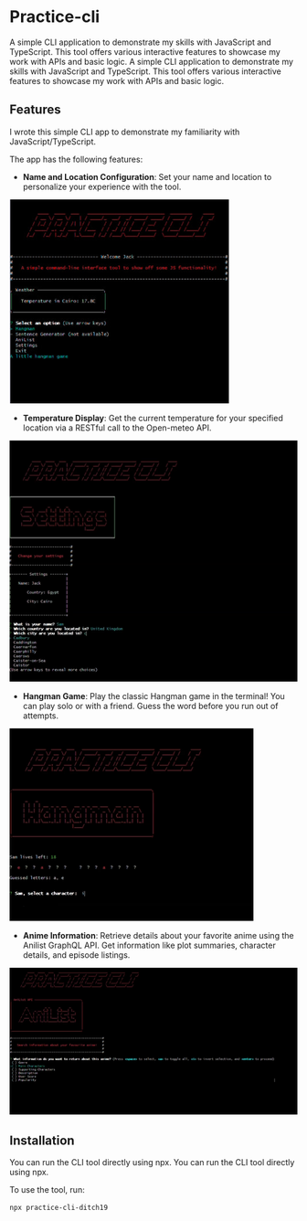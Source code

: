# Practice-cli

A simple CLI application to demonstrate my skills with JavaScript and TypeScript. This tool offers various interactive features to showcase my work with APIs and basic logic.
A simple CLI application to demonstrate my skills with JavaScript and TypeScript. This tool offers various interactive features to showcase my work with APIs and basic logic.

## Features

I wrote this simple CLI app to demonstrate my familiarity with JavaScript/TypeScript. 

The app has the following features: 

* **Name and Location Configuration**: Set your name and location to personalize your experience with the tool.

![Config](./screenshots/front_page.jpg)

* **Temperature Display**: Get the current temperature for your specified location via a RESTful call to the Open-meteo API.

![Temp](./screenshots/weather_screenshot.png)

* **Hangman Game**: Play the classic Hangman game in the terminal! You can play solo or with a friend. Guess the word before you run out of attempts.

![Hangman](./screenshots/hangman_screenshot.png)

* **Anime Information**: Retrieve details about your favorite anime using the Anilist GraphQL API. Get information like plot summaries, character details, and episode listings.

![AniList](./screenshots/anlilist_screenshot.png)

## Installation

You can run the CLI tool directly using npx.
You can run the CLI tool directly using npx.

To use the tool, run:

```sh
npx practice-cli-ditch19
```
